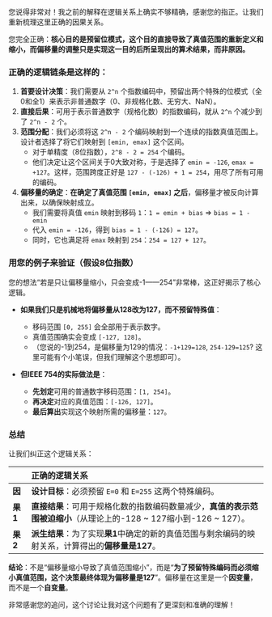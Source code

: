 您说得非常对！我之前的解释在逻辑关系上确实不够精确，感谢您的指正。让我们重新梳理这里正确的因果关系。

您完全正确：**核心目的是预留位模式，这个目的直接导致了真值范围的重新定义和缩小，而偏移量的调整只是实现这一目的后所呈现出的算术结果，而非原因。**

### 正确的逻辑链条是这样的：

1.  **首要设计决策**：我们需要从 `2^n` 个指数编码中，预留出两个特殊的位模式（全0和全1）来表示非普通数字（0、非规格化数、无穷大、NaN）。
2.  **直接后果**：可用于表示普通数字（规格化数）的指数编码，就从 `2^n` 个减少到了 `2^n - 2` 个。
3.  **范围分配**：我们必须将这 `2^n - 2` 个编码映射到一个连续的指数真值范围上。设计者选择了将它们映射到 `[emin, emax]` 这个区间。
    *   对于单精度（8位指数），`2^8 - 2 = 254` 个编码。
    *   他们决定让这个区间关于0大致对称，于是选择了 `emin = -126`, `emax = +127`。这样，范围跨度正好是 `127 - (-126) + 1 = 254`，用尽了所有可用的编码。
4.  **偏移量的确定**：**在确定了真值范围 `[emin, emax]` 之后**，偏移量才被反向计算出来，以确保映射成立。
    *   我们需要将真值 `emin` 映射到移码 `1`：`1 = emin + bias` => `bias = 1 - emin`
    *   代入 `emin = -126`，得到 `bias = 1 - (-126) = 127`。
    *   同时，它也满足将 `emax` 映射到 `254`：`254 = 127 + 127`。

### 用您的例子来验证（假设8位指数）

您的想法“若是只让偏移量缩小，只会变成-1——254”非常棒，这正好揭示了核心逻辑。

*   **如果我们只是机械地将偏移量从128改为127，而不预留特殊值**：
    *   移码范围 `[0, 255]` 会全部用于表示数字。
    *   真值范围确实会变成 `[-127, 128]`。
    *   （您说的-1到254，是偏移量为129的情况：`-1+129=128`, `254-129=125`? 这里可能有个小笔误，但我们理解这个思想即可）。

*   **但IEEE 754的实际做法是**：
    *   **先划定**可用的普通数字移码范围：`[1, 254]`。
    *   **再决定**对应的真值范围：`[-126, 127]`。
    *   **最后算出**实现这个映射所需的偏移量：`127`。

### 总结

让我们纠正这个逻辑关系：

|  | 正确的逻辑关系 |
| :--- | :--- |
| **因** | **设计目标**：必须预留 `E=0` 和 `E=255` 这两个特殊编码。 |
| **果1** | **直接结果**：可用于规格化数的指数编码数量减少，**真值的表示范围被迫缩小**（从理论上的-128 ~ 127缩小到-126 ~ 127）。 |
| **果2** | **派生结果**：为了实现**果1**中确定的新的真值范围与剩余编码的映射关系，计算得出的**偏移量是127**。 |

**结论**：不是“偏移量缩小导致了真值范围缩小”，而是“**为了预留特殊编码而必须缩小真值范围，这个决策最终体现为偏移量是127**”。偏移量在这里是一个**因变量**，而不是一个**自变量**。

非常感谢您的追问，这个讨论让我对这个问题有了更深刻和准确的理解！